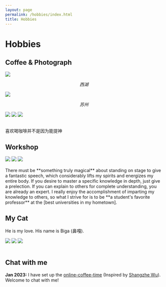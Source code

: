```yaml
---
layout: page
permalink: /hobbies/index.html
title: Hobbies
---
```


# Hobbies

## Coffee & Photograph

<div>
<img src="/images/xihu.JPG">
</div>

<div style="text-align: center;">
    <p><i>西湖</i></p>
</div>

<div>
<img src="/images/suzhou.JPG">
</div>

<div style="text-align: center;">
    <p><i>苏州</i></p>
</div>

<div class="third">
<img src="/images/cf.JPG">
<img src="/images/cf.JPG">
<img src="/images/cf.JPG">
</div>

<br>喜欢喝咖啡并不是因为能提神

## Workshop

<div class="third">
<img src="/images/prelection1.JPG">
<img src="/images/speech1.JPG">
<img src="/images/speech3.JPG">
</div>
<br>There must be **something truly magical** about standing on stage to give a fantastic speech, which considerably lifts my spirits and energizes my entire body. If you desire to master a specific knowledge in depth, just give a prelection. If you can explain to others for complete understanding, you are already an expert. I really enjoy the accomplishment of imparting my knowledge to others, so what I strive for is to be **a student's favorite professor** at the [best universities in my hometown].

[best universities in my hometown]:https://www.fzu.edu.cn/



## My Cat

He is my love. His name is Biga (鼻嘎).

<div class="third">
<img src="/images/cat1.JPG">
<img src="/images/cat2.JPG">
<img src="/images/cat3.JPG">
</div>





<br>

## Chat with me

**Jan 2023:** I have set up the [online-coffee-time](https://calendly.com/lancecai/meet-with-lance) (Inspired by [Shangzhe Wu](https://elliottwu.com/)). Welcome to chat with me!

<!-- Calendly inline widget begin -->

<div class="calendly-inline-widget" data-url="https://calendly.com/lancecai/meet-with-lance" style="min-width:320px;height:630px;"></div>
<script type="text/javascript" src="https://assets.calendly.com/assets/external/widget.js" async></script>
<!-- Calendly inline widget end -->

